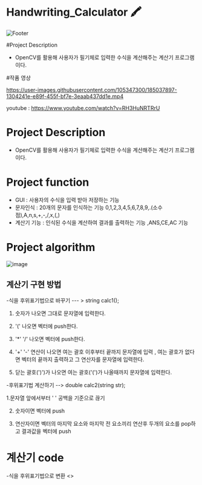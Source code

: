 # Handwriting_Calculator 🖍
![Footer](https://capsule-render.vercel.app/api?type=waving&color=auto&height=200&section=footer)

#Project Description
- OpenCV를 활용해 사용자가 필기체로 입력한 수식을 계산해주는 계산기 프로그램이다.

#작품 영상



https://user-images.githubusercontent.com/105347300/185037897-1304241e-e89f-455f-bf7e-3eaab437dd1e.mp4



youtube :  https://www.youtube.com/watch?v=RH3HuNRTRrU

# Project Description
- OpenCV를 활용해 사용자가 필기체로 입력한 수식을 계산해주는 계산기 프로그램이다.

# Project function
- GUI : 사용자의 수식을 입력 받아 저장하는 기능
- 문자인식 : 20개의 문자를 인식하는 기능
  0,1,2,3,4,5,6,7,8,9,.(소수점),A,n,s,+,-,/,x,(,)
- 계산기 기능 : 인식된 수식을 계산하여 결과를 출력하는 기능 ,ANS,CE,AC 기능

# Project algorithm
![image](https://user-images.githubusercontent.com/105347300/185038520-ed0d36f8-6631-4ec4-b6e5-09933acd10f1.png)

계산기 구현 방법
-----------------

-식을 후위표기법으로 바꾸기 --- > string calc1();


1. 숫자가 나오면 그대로 문자열에 입력한다.

2. '(' 나오면 벡터에 push한다.

3. '*' '/' 나오면 벡터에 push한다.

4. '+' '-' 연산이 나오면 여는 괄호 이후부터 끝까지 문자열에 입력 , 여는 괄호가 없다면 벡터의 끝까지 출력하고 그 연산자를 문자열에 입력한다.

5. 닫는 괄호(')')가 나오면 여는 괄호('(')가 나올때까지 문자열에 입력한다.



-후위표기법 계산하기 --> double calc2(string str);


1.문자열 앞에서부터 ' ' 공백을 기준으로 끊기

2. 숫자이면 벡터에 push

3. 연산자이면 벡터의 마지막 요소와 마지막 전 요소끼리 연산후 두개의 요소를 pop하고 결과값을 벡터에 push



# 계산기 code
-식을 후위표기법으로 변환
<>
